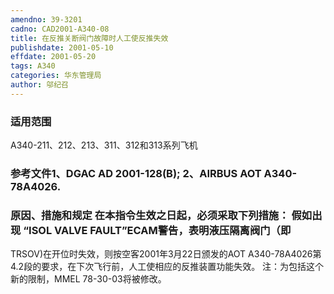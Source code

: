 ```yaml
---
amendno: 39-3201
cadno: CAD2001-A340-08
title: 在反推关断阀门故障时人工使反推失效
publishdate: 2001-05-10
effdate: 2001-05-20
tags: A340
categories: 华东管理局
author: 邬纪召
---
```


### 适用范围 
A340-211、212、213、311、312和313系列飞机

<!--more-->
### 参考文件1、DGAC AD 2001-128(B); 2、AIRBUS AOT A340-78A4026.       

### 原因、措施和规定 在本指令生效之日起，必须采取下列措施：     假如出现 “ISOL VALVE FAULT”ECAM警告，表明液压隔离阀门（即
TRSOV)在开位时失效，则按空客2001年3月22日颁发的AOT A340-78A4026第4.2段的要求，在下次飞行前，人工使相应的反推装置功能失效。 
    注：为包括这个新的限制，MMEL 78-30-03将被修改。
